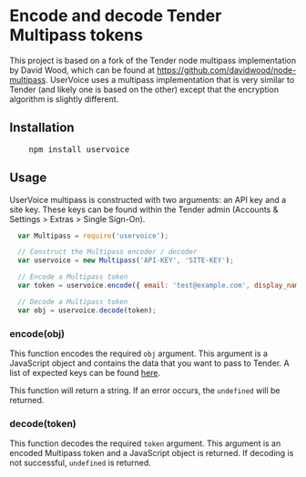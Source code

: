 # Encode and decode Tender Multipass tokens

This project is based on a fork of the Tender node multipass implementation by David Wood, which can be found at https://github.com/davidwood/node-multipass.  UserVoice uses a multipass implementation that is very similar to Tender (and likely one is based on the other) except that the encryption algorithm is slightly different.

## Installation
<pre>
    npm install uservoice
</pre>

## Usage

UserVoice multipass is constructed with two arguments: an API key and a site key.  These keys can be found within the Tender admin (Accounts & Settings > Extras > Single Sign-On).

``` js
  var Multipass = require('uservoice');

  // Construct the Multipass encoder / decoder
  var uservoice = new Multipass('API-KEY', 'SITE-KEY');

  // Encode a Multipass token
  var token = uservoice.encode({ email: 'test@example.com', display_name: 'test', guid: 'abc123' });

  // Decode a Multipass token
  var obj = uservoice.decode(token);
```

### encode(obj)

This function encodes the required `obj` argument.  This argument is a JavaScript object and contains the data that you want to pass to Tender.  A list of expected keys can be found [here](https://help.tenderapp.com/kb/setup-installation/share-your-own-sites-authentication-with-tender).

This function will return a string.  If an error occurs, the `undefined` will be returned.

### decode(token)

This function decodes the required `token` argument.  This argument is an encoded Multipass token and a JavaScript object is returned.  If decoding is not successful, `undefined` is returned.

